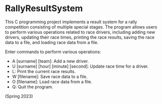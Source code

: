 # RallyResultSystem
This C programming project implements a result system for a rally competition consisting of multiple special stages. The program allows users to perform various operations related to race drivers, including adding new drivers, updating their race times, printing the race results, saving the race data to a file, and loading race data from a file.

Enter commands to perform various operations:
* A [surname] [team]: Add a new driver.
* U [surname] [hour] [minute] [second]: Update race time for a driver.
* L: Print the current race results.
* W [filename]: Save race data to a file.
* O [filename]: Load race data from a file.
* Q: Quit the program.

(Spring 2023)
